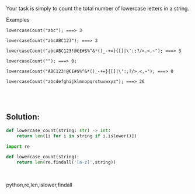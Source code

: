 Your task is simply to count the total number of lowercase letters in a string.

Examples
```
lowercaseCount("abc"); ===> 3

lowercaseCount("abcABC123"); ===> 3

lowercaseCount("abcABC123!@€£#$%^&*()_-+=}{[]|\':;?/>.<,~"); ===> 3

lowercaseCount(""); ===> 0;

lowercaseCount("ABC123!@€£#$%^&*()_-+=}{[]|\':;?/>.<,~"); ===> 0

lowercaseCount("abcdefghijklmnopqrstuvwxyz"); ===> 26
```

<br><br>

## Solution:
```py
def lowercase_count(string: str) -> int:
    return len([i for i in string if i.islower()])
```

```py
import re

def lowercase_count(string):
    return len(re.findall('[a-z]',string))
```


<br>

<tag>python,re,len,islower,findall<tag>
